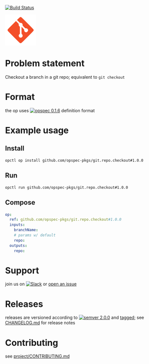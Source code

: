 [![Build Status](https://travis-ci.org/opspec-pkgs/git.repo.checkout.svg?branch=master)](https://travis-ci.org/opspec-pkgs/git.repo.checkout)

<img src="icon.svg" alt="icon" height="100px">

# Problem statement

Checkout a branch in a git repo; equivalent to `git checkout`

# Format

the op uses [![opspec 0.1.6](https://img.shields.io/badge/opspec-0.1.6-brightgreen.svg?colorA=6b6b6b&colorB=fc16be)](https://opspec.io/0.1.6) definition format

# Example usage

## Install

```shell
opctl op install github.com/opspec-pkgs/git.repo.checkout#1.0.0
```

## Run

```
opctl run github.com/opspec-pkgs/git.repo.checkout#1.0.0
```

## Compose

```yaml
op:
  ref: github.com/opspec-pkgs/git.repo.checkout#1.0.0
  inputs:
    branchName:
    # params w/ default
    repo:
  outputs:
    repo:
```

# Support

join us on
[![Slack](https://opspec-slackin.herokuapp.com/badge.svg)](https://opspec-slackin.herokuapp.com/)
or
[open an issue](https://github.com/opspec-pkgs/git.repo.checkout/issues)

# Releases

releases are versioned according to
[![semver 2.0.0](https://img.shields.io/badge/semver-2.0.0-brightgreen.svg)](http://semver.org/spec/v2.0.0.html)
and [tagged](https://git-scm.com/book/en/v2/Git-Basics-Tagging); see
[CHANGELOG.md](CHANGELOG.md) for release notes

# Contributing

see
[project/CONTRIBUTING.md](https://github.com/opspec-pkgs/project/blob/master/CONTRIBUTING.md)
